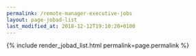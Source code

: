 ```yaml
---
permalink: /remote-manager-executive-jobs
layout: page-jobad-list
last_modified_at: 2018-12-12T19:10:20+0100
---
```

{% include render_jobad_list.html permalink=page.permalink %}
